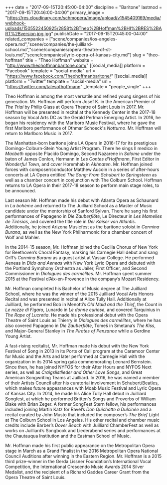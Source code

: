 +++
date = "2017-09-15T20:45:00-04:00"
discipline = "Baritone"
lastmod = "2017-09-15T20:46:00-04:00"
primary_image = "https://res.cloudinary.com/schmopera/image/upload/v1545409169/media/webhook-uploads/1505522450925/2858%2BTheo%2BHoffman%2BHI%2BRES%2BART%2Bversion.jpg.jpg"
publishDate = "2017-09-15T20:45:00-04:00"
related_companies = ["scene/companies/los-angeles-opera.md","scene/companies/the-juilliard-school.md","scene/companies/opera-theatre-of-st-louis.md","scene/companies/lyric-opera-of-kansas-city.md"]
slug = "theo-hoffman"
title = "Theo Hoffman"
website = "http://www.theohoffmanbaritone.com/"
[[social_media]]
platform = "Facebook"
template = "social-media"
url = "https://www.facebook.com/Theohoffmanbaritone/"
[[social_media]]
platform = "Twitter"
template = "social-media"
url = "https://twitter.com/talesofhoffmann"
_template = "people_single"
+++

Theo Hoffman is among the most versatile and refined young singers of his generation. Mr. Hoffman will perform Josef K. in the American Premier of *The Trial* by Philip Glass at Opera Theatre of Saint Louis in 2017. Mr. Hoffman will be presented in recital at the Kennedy Center in the 2017-18 season by Vocal Arts DC as the Gerald Perlman Emerging Artist. In 2016, he began his residency with the Marlboro Music Festival, where he gave the first Marlboro performance of Othmar Schoeck's *Notturno*. Mr. Hoffman will return to Marlboro Music in 2017. 

The Manhattan-born baritone joins LA Opera in 2016-17 for its prestigious Domingo-Colburn-Stein Young Artist Program. There he sings Il medico in *Macbeth* opposite Placido Domingo, Second Nazarene in *Salome* under the baton of James Conlon, Hermann in *Les Contes d'Hoffmann*, First Editor in *Wonderful Town*, and cover Horemhab in *Akhnaten*. Mr. Hoffman joined forces with composer/conductor Matthew Aucoin in a series of after-hours concerts at LA Opera entitled *The Song: From Schubert to Springsteen* as well as a chamber concert in conjunction with The Colburn School. Hoffman returns to LA Opera in their 2017-18 season to perform main stage roles, to be announced. 

Last season Mr. Hoffman made his debut with Atlanta Opera as Schaunard in *La bohème* and returned to The Juilliard School as a Master of Music candidate under the mentorship of Sanford Sylvan. There he sang his first performances of Papageno in *Die Zauberflöte*, Le Directeur in *Les Mamelles de Tirésias*, and covered the title role in *Der Kaiser von Atlantis*. Additionally, he joined Arizona Musicfest as the baritone soloist in *Carmina Burana*, as well as the New York Philharmonic for a chamber concert of Wolf and Mahler. 

In the 2014-15 season, Mr. Hoffman joined the Cecilia Chorus of New York for Beethoven’s Choral Fantasy, marking his Carnegie Hall debut and sang Orff’s *Carmina Burana* as a guest artist at Vassar College. He performed Aeneas in *Dido and Aeneas* with New York Lyric Opera and debuted with the Portland Symphony Orchestra as Jailer, First Officer, and Second Commissioner in *Dialogues des carmélites*. Mr. Hoffman spent summer 2015 at the Festival d’Aix-en-Provence in the company’s Mozart Residency. 

Mr. Hoffman completed his Bachelor of Music degree at The Juilliard School, where he was the winner of the 2015 Juilliard Vocal Arts Honors Recital and was presented in recital at Alice Tully Hall. Additionally at Juilliard, he performed Bob in Menotti’s *Old Maid and the Thief*, the Count in *Le nozze di Figaro*, Lunardo in *Le donne curiose*, and covered Tarquinius in *The Rape of Lucretia*. He made his professional debut with the Opera Theatre of Saint Louis as Thierry in *Dialogues des carmélites*, where he has also covered Papageno in *Die Zauberflöte*, Tomeš in Smetana’s *The Kiss*, and Major-General Stanley in *The Pirates of Penzance* while a Gerdine Young Artist. 

A fast-rising recitalist, Mr. Hoffman made his debut with the New York Festival of Song in 2013 in its Ports of Call program at the Caramoor Center for Music and the Arts and later performed at Carnegie Hall with the organization in its 2014 spring gala commemorating Leonard Bernstein. Since then, he has joined NYFOS for their After Hours and NYFOS Next series, as well as *Craigslistlieder and Other Love Songs*, and Great American Songwriting Teams at Juilliard. In 2016, he was named a member of their Artists Council after his curatorial involvement in Schubert/Beatles, which makes future appearances with Moab Music Festival and Lyric Opera of Kansas City. In 2014, he made his Alice Tully Hall debut in Juilliard Songfest, at which he performed Britten's Songs and Proverbs of William Blake with Brian Zeger.  A former SongFest Stern fellow, his performances included joining Martin Katz for Ravel’s *Don Quichotte a Dulcinée* and a recital curated by John Musto that included the composer’s *The Brief Light* at The Colburn School in Los Angeles.  His other recital and chamber music credits include Barber’s *Dover Beach* with Juilliard ChamberFest as well as works on Juilliard’s Songbook and Liederabend series and performances at the Chautauqua Institution and the Eastman School of Music.

Mr. Hoffman made his first public appearance on the Metropolitan Opera stage in March as a Grand Finalist in the 2016 Metropolitan Opera National Council Auditions after winning in the Eastern Region. Mr. Hoffman is a 2015 third prize-winner in the Gerda Lissner Foundation’s International Vocal Competition, the International Crescendo Music Awards 2014 Silver Medalist, and the recipient of a Richard Gaddes Career Grant from the Opera Theatre of Saint Louis. 
